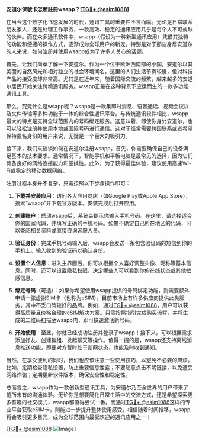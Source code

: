 **安道尔保號卡怎麽註冊wsapp？[[TG💪+ @esim1088](https://t.me/s/esim1088)]**

在当今这个数字化飞速发展的时代，通讯工具的重要性不言而喻。无论是日常联系朋友家人，还是处理工作事务，一款高效、稳定的通讯应用几乎是每个人不可或缺的伙伴。而在众多通讯软件中，wsapp（假设为一种新型通讯应用）凭借其独特的功能和便捷的操作方式，逐渐成为全球用户的新宠。特别是对于那些身居安道尔的人来说，如何注册并使用wsapp成为了许多人关心的话题。

首先，让我们简单了解一下安道尔。作为一个位于欧洲西南部的小国，安道尔以其美丽的自然风光和相对独立的社会环境闻名。这里的人们生活节奏较慢，但对科技产品的接受度却非常高。尤其是在近年来，随着国际交流的频繁，越来越多的安道尔居民开始关注跨境通讯服务。wsapp正是在这种背景下应运而生的一款多功能通讯工具。

那么，究竟什么是wsapp呢？wsapp是一款集即时消息、语音通话、视频会议以及文件传输等多种功能于一体的综合性通讯平台。与传统通讯软件相比，wsapp最大的特点是支持全球范围内的号码绑定服务。这意味着，即使你身处安道尔，也可以轻松注册并使用本地或国际号码进行通信。这对于经常需要跨国联系或者希望保持匿名身份的用户来说，无疑是一个巨大的吸引力。

接下来，我们来谈谈如何在安道尔注册wsapp。首先，你需要确保自己的设备满足基本的技术要求。通常情况下，智能手机和平板电脑是最常见的选择，因为它们具备良好的网络连接能力和便携性。此外，为了获得最佳体验，建议使用高速Wi-Fi或稳定的移动数据网络。

注册过程本身并不复杂，只需按照以下步骤操作即可：

1. **下载并安装应用**：访问各大应用商店（如Google Play或Apple App Store），搜索“wsapp”并下载官方版本。安装完成后打开应用。

2. **创建账户**：启动wsapp后，系统会提示你输入手机号码。在这里，请选择适合你的国家代码，并填写正确的手机号码。如果不确定自己所在地区的代码，可以查阅相关资料或直接咨询客服人员。

3. **验证身份**：完成手机号码输入后，wsapp会发送一条包含验证码的短信到你的手机上。输入收到的验证码以确认身份。

4. **设置个人信息**：进入主界面后，你可以根据个人喜好调整头像、昵称等基本信息。同时，还可以设置隐私权限，决定哪些人可以看到你的在线状态或其他敏感信息。

5. **绑定号码**（可选）：如果你希望使用wsapp提供的号码绑定功能，则需要额外申请一张虚拟SIM卡（也称为eSIM）。目前市场上有许多供应商提供此类服务，其中不乏口碑较好的品牌。例如，通过[TG💪+ @esim1088](https://t.me/s/esim1088)，用户可以获得高质量且价格合理的eSIM解决方案。只需按照指引完成购买流程，并将生成的二维码扫描至wsapp内，即可快速激活新号码。

6. **开始使用**：至此，你就已经成功注册并登录了wsapp！接下来，可以根据需求添加好友、创建群组、发起聊天等操作。值得一提的是，wsapp还支持离线消息推送功能，即便对方暂时处于断网状态，也能及时收到通知。

当然，在享受便利的同时，我们也应该注意一些使用技巧，以避免不必要的麻烦。比如，定期检查隐私设置，防止重要信息泄露；不要随意点击不明链接，以免遭受网络诈骗；定期更新软件版本，确保安全性和稳定性。

总而言之，wsapp作为一款创新型通讯工具，为安道尔乃至全世界的用户带来了前所未有的沟通体验。无论你是想要简化日常生活中的交流方式，还是希望探索更多有趣的社交模式，wsapp都值得尝试一番。而通过[TG💪+ @esim1088](https://t.me/s/esim1088)这样的专业平台获取eSIM卡，则能进一步提升整体使用感受。相信随着时间推移，wsapp将会吸引更多目光，成为全球范围内最受欢迎的通讯应用之一！

[[TG💪+ @esim1088](https://t.me/s/esim1088) ![Image](https://i.postimg.cc/4NQfJmqS/Snipaste-2025-05-13-00-14-12.png)]